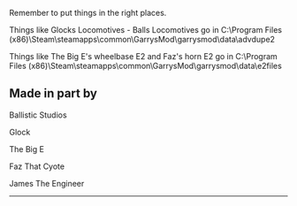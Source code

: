 Remember to put things in the right places.

Things like Glocks Locomotives - Balls Locomotives go in C:\Program Files (x86)\Steam\steamapps\common\GarrysMod\garrysmod\data\advdupe2

Things like The Big E's wheelbase E2 and Faz's horn E2 go in C:\Program Files (x86)\Steam\steamapps\common\GarrysMod\garrysmod\data\e2files

Made in part by 
---------------------

Ballistic Studios

Glock

The Big E

Faz That Cyote

James The Engineer

---------------------

